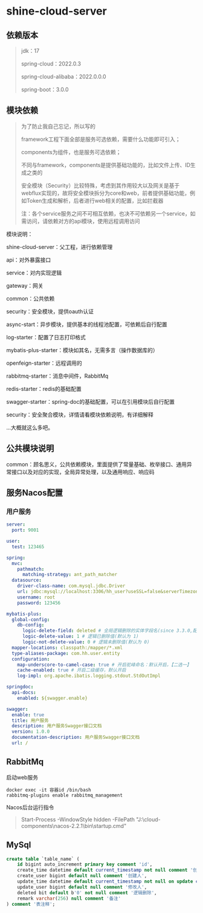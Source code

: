 # shine-cloud-server



## 依赖版本

> jdk：17
> 
> spring-cloud：2022.0.3
> 
> spring-cloud-alibaba：2022.0.0.0
> 
> spring-boot：3.0.0



## 模块依赖

> 为了防止我自己忘记，所以写的
>
> framework工程下面全部是服务可选依赖，需要什么功能即可引入；
>
> components为组件，也是服务可选依赖；
>
> 不同与framework，components是提供基础功能的，比如文件上传、ID生成之类的
>
> 安全模块（Security）比较特殊，考虑到其作用较大以及网关是基于webflux实现的，故将安全模块拆分为core和web，前者提供基础功能，例如Token生成和解析，后者进行web相关的配置，比如拦截器
>
> 注：各个service服务之间不可相互依赖，也决不可依赖另一个service，如需访问，请依赖对方的api模块，使用远程调用访问



模块说明：

shine-cloud-server：父工程，进行依赖管理

api：对外暴露接口

service：对内实现逻辑

gateway：网关

common：公共依赖

security：安全模块，提供oauth认证

async-start：异步模块，提供基本的线程池配置，可依赖后自行配置

log-starter：配置了日志打印格式

mybatis-plus-starter：模块如其名，无需多言（操作数据库的）

openfeign-starter：远程调用的

rabbitmq-starter：消息中间件，RabbitMq

redis-starter：redis的基础配置

swagger-starter：spring-doc的基础配置，可以在引用模块后自行配置

security：安全聚合模块，详情请看模块依赖说明，有详细解释

...大概就这么多吧。



## 公共模块说明

common：顾名思义，公共依赖模块，里面提供了常量基础、枚举接口、通用异常接口以及对应的实现，全局异常处理，以及通用响应、响应码



## 服务Nacos配置



### 用户服务

```yml
server:
  port: 9001

user:
  test: 123465

spring:
  mvc:
    pathmatch:
      matching-strategy: ant_path_matcher
  datasource:
    driver-class-name: com.mysql.jdbc.Driver
    url: jdbc:mysql://localhost:3306/hh_user?useSSL=false&serverTimezone=Asia/Shanghai&characterEncoding=utf8&useUnicode=true
    username: root
    password: 123456

mybatis-plus:
  global-config:
    db-config:
      logic-delete-field: deleted # 全局逻辑删除的实体字段名(since 3.3.0,配置后可以忽略不配置步骤2)
      logic-delete-value: 1 # 逻辑已删除值(默认为 1)
      logic-not-delete-value: 0 # 逻辑未删除值(默认为 0)
  mapper-locations: classpath:/mapper/*.xml
  type-aliases-package: com.hh.user.entity
  configuration:
    map-underscore-to-camel-case: true # 开启驼峰命名：默认开启，【二选一】
    cache-enabled: true # 开启二级缓存，默认开启
    log-impl: org.apache.ibatis.logging.stdout.StdOutImpl

springdoc:
  api-docs:
    enabled: ${swagger.enable}

swagger:
  enable: true
  title: 用户服务
  description: 用户服务Swagger接口文档
  version: 1.0.0
  documentation-description: 用户服务Swagger接口文档
  url: /
```



## RabbitMq

启动web服务
```text
docker exec -it 容器id /bin/bash
rabbitmq-plugins enable rabbitmq_management  
```


Nacos后台运行指令

> Start-Process -WindowStyle hidden -FilePath "J:\cloud-components\nacos-2.2.1\bin\startup.cmd"


## MySql

```sql
create table `table_name` (
    id bigint auto_increment primary key comment 'id',
    create_time datetime default current_timestamp not null comment '创建时间',
    create_user bigint default null comment '创建人',
    update_time datetime default current_timestamp not null on update current_timestamp comment '修改时间',
    update_user bigint default null comment '修改人',
    deleted bit default b'0' not null comment '逻辑删除',
    remark varchar(256) null comment '备注'
) comment '表注释';
```

